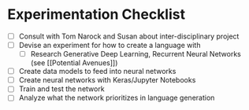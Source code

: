 # Experimentation Checklist

- [ ] Consult with Tom Narock and Susan about inter-disciplinary project
- [ ] Devise an experiment for how to create a language with
	- [ ] Research Generative Deep Learning, Recurrent Neural Networks (see [[Potential Avenues]])
- [ ] Create data models to feed into neural networks
- [ ] Create neural networks with Keras/Jupyter Notebooks
- [ ] Train and test the network
- [ ] Analyze what the network prioritizes in language generation
